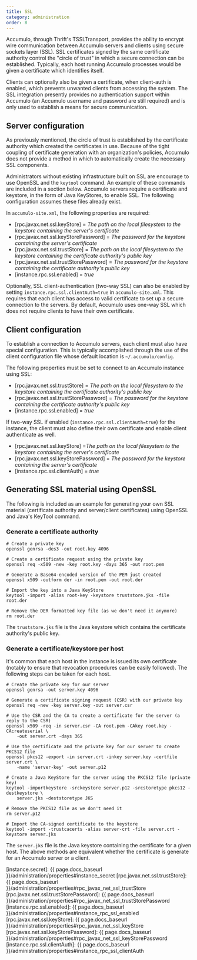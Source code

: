 ```yaml
---
title: SSL
category: administration
order: 8
---
```


Accumulo, through Thrift's TSSLTransport, provides the ability to encrypt
wire communication between Accumulo servers and clients using secure
sockets layer (SSL). SSL certificates signed by the same certificate authority
control the "circle of trust" in which a secure connection can be established.
Typically, each host running Accumulo processes would be given a certificate
which identifies itself.

Clients can optionally also be given a certificate, when client-auth is enabled,
which prevents unwanted clients from accessing the system. The SSL integration
presently provides no authentication support within Accumulo (an Accumulo username
and password are still required) and is only used to establish a means for
secure communication.

## Server configuration

As previously mentioned, the circle of trust is established by the certificate
authority which created the certificates in use. Because of the tight coupling
of certificate generation with an organization's policies, Accumulo does not
provide a method in which to automatically create the necessary SSL components.

Administrators without existing infrastructure built on SSL are encourage to
use OpenSSL and the `keytool` command. An example of these commands are
included in a section below. Accumulo servers require a certificate and keystore,
in the form of Java KeyStores, to enable SSL. The following configuration assumes
these files already exist.

In `accumulo-site.xml`, the following properties are required:

* [rpc.javax.net.ssl.keyStore]  = _The path on the local filesystem to the keystore containing the server's certificate_
* [rpc.javax.net.ssl.keyStorePassword] = _The password for the keystore containing the server's certificate_
* [rpc.javax.net.ssl.trustStore] = _The path on the local filesystem to the keystore containing the certificate authority's public key_
* [rpc.javax.net.ssl.trustStorePassword] = _The password for the keystore containing the certificate authority's public key_
* [instance.rpc.ssl.enabled] = _true_

Optionally, SSL client-authentication (two-way SSL) can also be enabled by setting
`instance.rpc.ssl.clientAuth=true` in `accumulo-site.xml`.
This requires that each client has access to  valid certificate to set up a secure connection
to the servers. By default, Accumulo uses one-way SSL which does not require clients to have
their own certificate.

## Client configuration

To establish a connection to Accumulo servers, each client must also have
special configuration. This is typically accomplished through the use of
the client configuration file whose default location is `~/.accumulo/config`.

The following properties must be set to connect to an Accumulo instance using SSL:

* [rpc.javax.net.ssl.trustStore] = _The path on the local filesystem to the keystore containing the certificate authority's public key_
* [rpc.javax.net.ssl.trustStorePassword] = _The password for the keystore containing the certificate authority's public key_
* [instance.rpc.ssl.enabled] = _true_

If two-way SSL if enabled (`instance.rpc.ssl.clientAuth=true`) for the instance, the client must also define
their own certificate and enable client authenticate as well.

* [rpc.javax.net.ssl.keyStore] =_The path on the local filesystem to the keystore containing the server's certificate_
* [rpc.javax.net.ssl.keyStorePassword] = _The password for the keystore containing the server's certificate_
* [instance.rpc.ssl.clientAuth] = _true_

## Generating SSL material using OpenSSL

The following is included as an example for generating your own SSL material (certificate authority and server/client
certificates) using OpenSSL and Java's KeyTool command.

### Generate a certificate authority

```shell
# Create a private key
openssl genrsa -des3 -out root.key 4096

# Create a certificate request using the private key
openssl req -x509 -new -key root.key -days 365 -out root.pem

# Generate a Base64-encoded version of the PEM just created
openssl x509 -outform der -in root.pem -out root.der

# Import the key into a Java KeyStore
keytool -import -alias root-key -keystore truststore.jks -file root.der

# Remove the DER formatted key file (as we don't need it anymore)
rm root.der
```

The `truststore.jks` file is the Java keystore which contains the certificate authority's public key.

### Generate a certificate/keystore per host

It's common that each host in the instance is issued its own certificate (notably to ensure that revocation procedures
can be easily followed). The following steps can be taken for each host.

```shell
# Create the private key for our server
openssl genrsa -out server.key 4096

# Generate a certificate signing request (CSR) with our private key
openssl req -new -key server.key -out server.csr

# Use the CSR and the CA to create a certificate for the server (a reply to the CSR)
openssl x509 -req -in server.csr -CA root.pem -CAkey root.key -CAcreateserial \
    -out server.crt -days 365

# Use the certificate and the private key for our server to create PKCS12 file
openssl pkcs12 -export -in server.crt -inkey server.key -certfile server.crt \
    -name 'server-key' -out server.p12

# Create a Java KeyStore for the server using the PKCS12 file (private key)
keytool -importkeystore -srckeystore server.p12 -srcstoretype pkcs12 -destkeystore \
    server.jks -deststoretype JKS

# Remove the PKCS12 file as we don't need it
rm server.p12

# Import the CA-signed certificate to the keystore
keytool -import -trustcacerts -alias server-crt -file server.crt -keystore server.jks
```

The `server.jks` file is the Java keystore containing the certificate for a given host. The above
methods are equivalent whether the certificate is generate for an Accumulo server or a client.

[instance.secret]: {{ page.docs_baseurl }}/administration/properties#instance_secret
[rpc.javax.net.ssl.trustStore]: {{ page.docs_baseurl }}/administration/properties#rpc_javax_net_ssl_trustStore
[rpc.javax.net.ssl.trustStorePassword]: {{ page.docs_baseurl }}/administration/properties#rpc_javax_net_ssl_trustStorePassword
[instance.rpc.ssl.enabled]: {{ page.docs_baseurl }}/administration/properties#instance_rpc_ssl_enabled
[rpc.javax.net.ssl.keyStore]: {{ page.docs_baseurl }}/administration/properties#rpc_javax_net_ssl_keyStore
[rpc.javax.net.ssl.keyStorePassword]: {{ page.docs_baseurl }}/administration/properties#rpc_javax_net_ssl_keyStorePassword
[instance.rpc.ssl.clientAuth]: {{ page.docs_baseurl }}/administration/properties#instance_rpc_ssl_clientAuth
